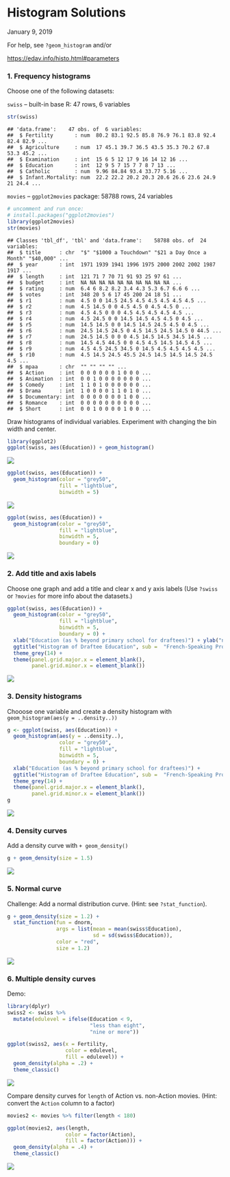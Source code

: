 Histogram Solutions
================
January 9, 2019

For help, see `?geom_histogram` and/or

<https://edav.info/histo.html#parameters>

### 1\. Frequency histograms

Choose one of the following datasets:

`swiss` – built-in base R: 47 rows, 6 variables

``` r
str(swiss)
```

    ## 'data.frame':    47 obs. of  6 variables:
    ##  $ Fertility       : num  80.2 83.1 92.5 85.8 76.9 76.1 83.8 92.4 82.4 82.9 ...
    ##  $ Agriculture     : num  17 45.1 39.7 36.5 43.5 35.3 70.2 67.8 53.3 45.2 ...
    ##  $ Examination     : int  15 6 5 12 17 9 16 14 12 16 ...
    ##  $ Education       : int  12 9 5 7 15 7 7 8 7 13 ...
    ##  $ Catholic        : num  9.96 84.84 93.4 33.77 5.16 ...
    ##  $ Infant.Mortality: num  22.2 22.2 20.2 20.3 20.6 26.6 23.6 24.9 21 24.4 ...

`movies` – `ggplot2movies` package: 58788 rows, 24 variables

``` r
# uncomment and run once:
# install.packages("ggplot2movies")
library(ggplot2movies)
str(movies)
```

    ## Classes 'tbl_df', 'tbl' and 'data.frame':    58788 obs. of  24 variables:
    ##  $ title      : chr  "$" "$1000 a Touchdown" "$21 a Day Once a Month" "$40,000" ...
    ##  $ year       : int  1971 1939 1941 1996 1975 2000 2002 2002 1987 1917 ...
    ##  $ length     : int  121 71 7 70 71 91 93 25 97 61 ...
    ##  $ budget     : int  NA NA NA NA NA NA NA NA NA NA ...
    ##  $ rating     : num  6.4 6 8.2 8.2 3.4 4.3 5.3 6.7 6.6 6 ...
    ##  $ votes      : int  348 20 5 6 17 45 200 24 18 51 ...
    ##  $ r1         : num  4.5 0 0 14.5 24.5 4.5 4.5 4.5 4.5 4.5 ...
    ##  $ r2         : num  4.5 14.5 0 0 4.5 4.5 0 4.5 4.5 0 ...
    ##  $ r3         : num  4.5 4.5 0 0 0 4.5 4.5 4.5 4.5 4.5 ...
    ##  $ r4         : num  4.5 24.5 0 0 14.5 14.5 4.5 4.5 0 4.5 ...
    ##  $ r5         : num  14.5 14.5 0 0 14.5 14.5 24.5 4.5 0 4.5 ...
    ##  $ r6         : num  24.5 14.5 24.5 0 4.5 14.5 24.5 14.5 0 44.5 ...
    ##  $ r7         : num  24.5 14.5 0 0 0 4.5 14.5 14.5 34.5 14.5 ...
    ##  $ r8         : num  14.5 4.5 44.5 0 0 4.5 4.5 14.5 14.5 4.5 ...
    ##  $ r9         : num  4.5 4.5 24.5 34.5 0 14.5 4.5 4.5 4.5 4.5 ...
    ##  $ r10        : num  4.5 14.5 24.5 45.5 24.5 14.5 14.5 14.5 24.5 4.5 ...
    ##  $ mpaa       : chr  "" "" "" "" ...
    ##  $ Action     : int  0 0 0 0 0 0 1 0 0 0 ...
    ##  $ Animation  : int  0 0 1 0 0 0 0 0 0 0 ...
    ##  $ Comedy     : int  1 1 0 1 0 0 0 0 0 0 ...
    ##  $ Drama      : int  1 0 0 0 0 1 1 0 1 0 ...
    ##  $ Documentary: int  0 0 0 0 0 0 0 1 0 0 ...
    ##  $ Romance    : int  0 0 0 0 0 0 0 0 0 0 ...
    ##  $ Short      : int  0 0 1 0 0 0 0 1 0 0 ...

Draw histograms of individual variables. Experiment with changing the
bin width and center.

``` r
library(ggplot2)
ggplot(swiss, aes(Education)) + geom_histogram()
```

![](1-Histogram-Solutions_files/figure-gfm/unnamed-chunk-3-1.png)<!-- -->

``` r
ggplot(swiss, aes(Education)) +
  geom_histogram(color = "grey50",
                 fill = "lightblue",
                 binwidth = 5)
```

![](1-Histogram-Solutions_files/figure-gfm/unnamed-chunk-4-1.png)<!-- -->

``` r
ggplot(swiss, aes(Education)) +
  geom_histogram(color = "grey50",
                 fill = "lightblue",
                 binwidth = 5,
                 boundary = 0)
```

![](1-Histogram-Solutions_files/figure-gfm/unnamed-chunk-5-1.png)<!-- -->

### 2\. Add title and axis labels

Choose one graph and add a title and clear x and y axis labels (Use
`?swiss` or `?movies` for more info about the datasets.)

``` r
ggplot(swiss, aes(Education)) +
  geom_histogram(color = "grey50",
                 fill = "lightblue",
                 binwidth = 5,
                 boundary = 0) +
  xlab("Education (as % beyond primary school for draftees)") + ylab("number of provinces") +
  ggtitle("Histogram of Draftee Education", sub =  "French-Speaking Provinces, Switzerland, 1888") +
  theme_grey(14) +
  theme(panel.grid.major.x = element_blank(),
        panel.grid.minor.x = element_blank())
```

![](1-Histogram-Solutions_files/figure-gfm/unnamed-chunk-6-1.png)<!-- -->

### 3\. Density histograms

Chooose one variable and create a density histogram with
`geom_histogram(aes(y = ..density..))`

``` r
g <- ggplot(swiss, aes(Education)) +
  geom_histogram(aes(y = ..density..),
                 color = "grey50",
                 fill = "lightblue",
                 binwidth = 5,
                 boundary = 0) +
  xlab("Education (as % beyond primary school for draftees)") + 
  ggtitle("Histogram of Draftee Education", sub =  "French-Speaking Provinces, Switzerland, 1888") +
  theme_grey(14) +
  theme(panel.grid.major.x = element_blank(),
        panel.grid.minor.x = element_blank())
g
```

![](1-Histogram-Solutions_files/figure-gfm/unnamed-chunk-7-1.png)<!-- -->

### 4\. Density curves

Add a density curve with `+
geom_density()`

``` r
g + geom_density(size = 1.5)
```

![](1-Histogram-Solutions_files/figure-gfm/unnamed-chunk-8-1.png)<!-- -->

### 5\. Normal curve

Challenge: Add a normal distribution curve. (Hint: see
`?stat_function`).

``` r
g + geom_density(size = 1.2) +
  stat_function(fun = dnorm,
                args = list(mean = mean(swiss$Education),
                            sd = sd(swiss$Education)),
                color = "red",
                size = 1.2)
```

![](1-Histogram-Solutions_files/figure-gfm/unnamed-chunk-9-1.png)<!-- -->

### 6\. Multiple density curves

Demo:

``` r
library(dplyr)
swiss2 <- swiss %>% 
  mutate(edulevel = ifelse(Education < 9, 
                           "less than eight", 
                           "nine or more"))

ggplot(swiss2, aes(x = Fertility, 
                   color = edulevel, 
                   fill = edulevel)) +
  geom_density(alpha = .2) + 
  theme_classic()
```

![](1-Histogram-Solutions_files/figure-gfm/unnamed-chunk-10-1.png)<!-- -->

Compare density curves for `length` of Action vs. non-Action movies.
(Hint: convert the `Action` column to a factor)

``` r
movies2 <- movies %>% filter(length < 180)

ggplot(movies2, aes(length, 
                   color = factor(Action), 
                   fill = factor(Action))) +
  geom_density(alpha = .4) +
  theme_classic()
```

![](1-Histogram-Solutions_files/figure-gfm/unnamed-chunk-11-1.png)<!-- -->
